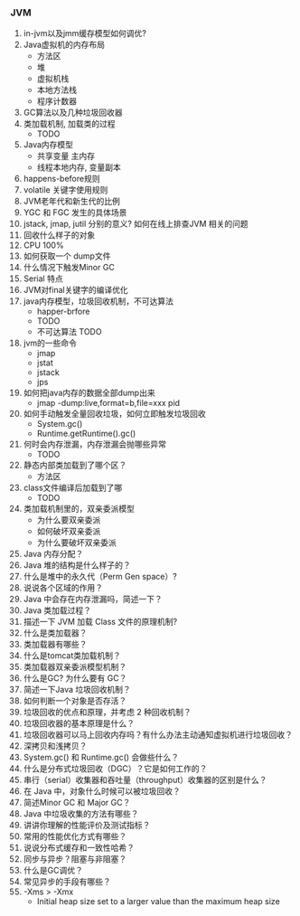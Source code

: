 ### JVM
1. in-jvm以及jmm缓存模型如何调优?
2. Java虚拟机的内存布局
    - 方法区
    - 堆
    - 虚拟机栈
    - 本地方法栈
    - 程序计数器
3. GC算法以及几种垃圾回收器
4. 类加载机制, 加载类的过程
    - TODO
5. Java内存模型
    - 共享变量 主内存
    - 线程本地内存, 变量副本
6. happens-before规则
7. volatile 关键字使用规则
8. JVM老年代和新生代的比例
9. YGC 和 FGC 发生的具体场景
10. jstack, jmap, jutil 分别的意义? 如何在线上排查JVM 相关的问题
11. 回收什么样子的对象
12. CPU 100%
13. 如何获取一个 dump文件
14. 什么情况下触发Minor GC
15. Serial 特点
16. JVM对final关键字的编译优化
17. java内存模型，垃圾回收机制，不可达算法
    - happer-brfore
    - TODO
    - 不可达算法 TODO
18. jvm的一些命令
    - jmap
    - jstat
    - jstack
    - jps
19. 如何把java内存的数据全部dump出来
    - jmap -dump:live,format=b,file=xxx pid
20. 如何手动触发全量回收垃圾，如何立即触发垃圾回收
    - System.gc()
    - Runtime.getRuntime().gc()
21. 何时会内存泄漏，内存泄漏会抛哪些异常
    - TODO
22. 静态内部类加载到了哪个区？
    - 方法区 
23. class文件编译后加载到了哪
    - TODO
24. 类加载机制里的，双亲委派模型
    - 为什么要双亲委派
    - 如何破坏双亲委派
    - 为什么要破坏双亲委派
1. Java 内存分配？
1. Java 堆的结构是什么样子的？
1. 什么是堆中的永久代（Perm Gen space）?
1. 说说各个区域的作用？
1. Java 中会存在内存泄漏吗，简述一下？
1. Java 类加载过程？
1. 描述一下 JVM 加载 Class 文件的原理机制?
1. 什么是类加载器？
1. 类加载器有哪些？
1. 什么是tomcat类加载机制？
1. 类加载器双亲委派模型机制？
1. 什么是GC? 为什么要有 GC？
1. 简述一下Java 垃圾回收机制？
1. 如何判断一个对象是否存活？
1. 垃圾回收的优点和原理，并考虑 2 种回收机制？
1. 垃圾回收器的基本原理是什么？
1. 垃圾回收器可以马上回收内存吗？有什么办法主动通知虚拟机进行垃圾回收？
1. 深拷贝和浅拷贝？
1. System.gc() 和 Runtime.gc() 会做些什么？
1. 什么是分布式垃圾回收（DGC）？它是如何工作的？
1. 串行（serial）收集器和吞吐量（throughput）收集器的区别是什么？
1. 在 Java 中，对象什么时候可以被垃圾回收？
1. 简述Minor GC 和 Major GC？
1. Java 中垃圾收集的方法有哪些？
1. 讲讲你理解的性能评价及测试指标？
1. 常用的性能优化方式有哪些？
1. 说说分布式缓存和一致性哈希？
1. 同步与异步？阻塞与非阻塞？
1. 什么是GC调优？
1. 常见异步的手段有哪些？
1. -Xms > -Xmx 
    - Initial heap size set to a larger value than the maximum heap size